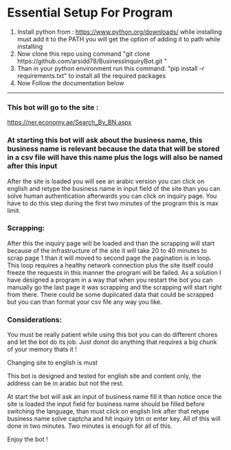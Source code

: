 <h1>Essential Setup For Program</h1>
<ol>
  <li> Install python from : <a href="https://www.python.org/downloads/">https://www.python.org/downloads/</a> while installing must add it to the PATH you will get the option of adding it to path while installing </li>
  <li> Now clone this repo  using command "git clone https://github.com/arsidd78/BusinessInquiryBot.git " </li>
  <li>Than in your python environment run this command: "pip install -r requirements.txt" to install all the required packages</li>
  <li>Now Follow the documentation below </li>
</ol>
<hr>
<h3>This bot will go to the site :</h3> <a href=https://ner.economy.ae/Search_By_BN.aspx>https://ner.economy.ae/Search_By_BN.aspx</a>
<h3>At starting this bot will ask about the business name, this business name is relevant because the data that will be stored in a csv file will have this name plus the logs will also be named after this input</h3>
<p> After the site is loaded you will see an arabic version you can click on english and retype the business name in input field of the site than you can solve human authentication
afterwards you can click on inquiry page. You have to do this step during the first two minutes of the program this is max limit.</p>
<h3> Scrapping: </h3>
  <p>After this the inquiry page will be loaded and than the scrapping will start because of the infrastructure of the site it will take 20 to 40 minutes to scrap page 1 than it will moved to second page
  the pagination is in loop. This loop requires a healthy network connection plus the site itself could freeze the requests in this manner the program will be failed. As a solution I have designed a program in
    a way that when you restart the bot you can manually go the last page it was scrapping and the scrapping will start right from there. There could be some duplicated data that could be scrapped but you can than format
    your csv file any way you like.
  </p>
  <h3>Considerations:</h3>
  <p>You must be really patient while using this bot you can do different chores and let the bot do its job. Just donot do anything that requires  a big chunk of your memory thats it !</p>
  <p> Changing site to english is must</p>
  <p>This bot is designed and tested for english site and content only, the address can be in arabic but not the rest.</p>
  <p>At start the bot will ask an input of business name fill it than notice once the site is loaded the input field for business name should be filled before switching the language, than must click on english link
  after that retype business name solve captcha and hit inquiry btn or enter key. All of this will done in two minutes. Two minutes is enough for all of this.
  </p>
  <p>Enjoy the bot !</p>
